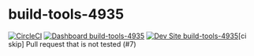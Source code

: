 # build-tools-4935

[![CircleCI](https://circleci.com/gh/pantheon-ci-bot/build-tools-4935.svg?style=shield)](https://circleci.com/gh/pantheon-ci-bot/build-tools-4935)
[![Dashboard build-tools-4935](https://img.shields.io/badge/dashboard-build_tools_4935-yellow.svg)](https://dashboard.pantheon.io/sites/403371e6-f5c3-4a8b-8753-ee0b9ac45dd1#dev/code)
[![Dev Site build-tools-4935](https://img.shields.io/badge/site-build_tools_4935-blue.svg)](http://dev-build-tools-4935.pantheonsite.io/)[ci skip] Pull request that is not tested (#7)
